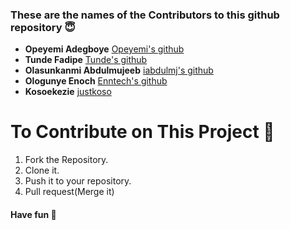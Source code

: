 ### These are the names of the Contributors to this github repository 😇

* **Opeyemi Adegboye** [Opeyemi's github](https://github.com/yemiSage)
* **Tunde Fadipe** [Tunde's github](www.github.com/TunedayCodes)
* **Olasunkanmi Abdulmujeeb** [iabdulmj's github](www.github.com/iabdulmj)
* **Ologunye Enoch** [Enntech's github](www.github.com/Enntech)
* **Kosoekezie** [justkoso](www.github.com/justkoso)

# To Contribute on This Project 🤔
1. Fork the Repository.
2. Clone it.
3. Push it to your repository.
4. Pull request(Merge it)

#### Have fun 👋
